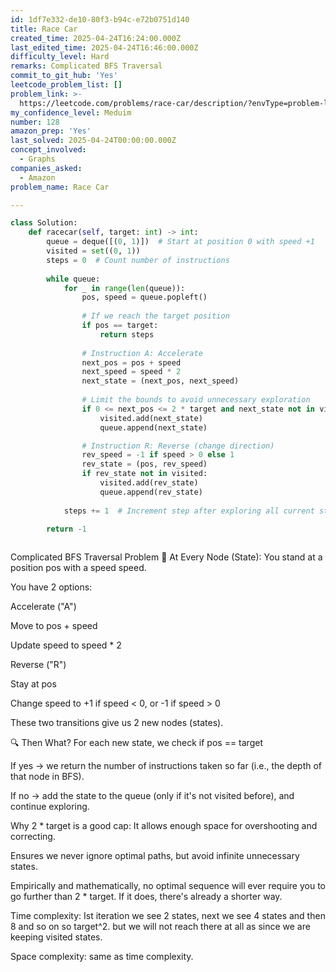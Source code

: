 ```yaml
---
id: 1df7e332-de10-80f3-b94c-e72b0751d140
title: Race Car
created_time: 2025-04-24T16:24:00.000Z
last_edited_time: 2025-04-24T16:46:00.000Z
difficulty_level: Hard
remarks: Complicated BFS Traversal
commit_to_git_hub: 'Yes'
leetcode_problem_list: []
problem_link: >-
  https://leetcode.com/problems/race-car/description/?envType=problem-list-v2&envId=7p5x763
my_confidence_level: Meduim
number: 128
amazon_prep: 'Yes'
last_solved: 2025-04-24T00:00:00.000Z
concept_involved:
  - Graphs
companies_asked:
  - Amazon
problem_name: Race Car

---
```


```python
class Solution:
    def racecar(self, target: int) -> int:
        queue = deque([(0, 1)])  # Start at position 0 with speed +1
        visited = set((0, 1))
        steps = 0  # Count number of instructions
        
        while queue:
            for _ in range(len(queue)):
                pos, speed = queue.popleft()
                
                # If we reach the target position
                if pos == target:
                    return steps
                
                # Instruction A: Accelerate
                next_pos = pos + speed
                next_speed = speed * 2
                next_state = (next_pos, next_speed)
                
                # Limit the bounds to avoid unnecessary exploration
                if 0 <= next_pos <= 2 * target and next_state not in visited:
                    visited.add(next_state)
                    queue.append(next_state)

                # Instruction R: Reverse (change direction)
                rev_speed = -1 if speed > 0 else 1
                rev_state = (pos, rev_speed)
                if rev_state not in visited:
                    visited.add(rev_state)
                    queue.append(rev_state)
            
            steps += 1  # Increment step after exploring all current states

        return -1
        
```

Complicated BFS Traversal Problem
🔄 At Every Node (State):
You stand at a position pos with a speed speed.

You have 2 options:

Accelerate ("A")

Move to pos + speed

Update speed to speed \* 2

Reverse ("R")

Stay at pos

Change speed to +1 if speed < 0, or -1 if speed > 0

These two transitions give us 2 new nodes (states).

🔍 Then What?
For each new state, we check if pos == target

If yes → we return the number of instructions taken so far (i.e., the depth of that node in BFS).

If no → add the state to the queue (only if it's not visited before), and continue exploring.

Why 2 \* target is a good cap:
It allows enough space for overshooting and correcting.

Ensures we never ignore optimal paths, but avoid infinite unnecessary states.

Empirically and mathematically, no optimal sequence will ever require you to go further than 2 \* target. If it does, there's already a shorter way.

Time complexity: Ist iteration we see 2 states, next we see 4 states and then 8 and so on so target^2. but we will not reach there at all as since we are keeping visited states.

Space complexity: same as time complexity.
